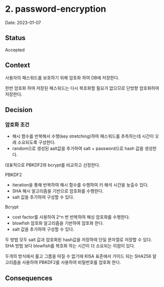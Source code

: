 # 2. password-encryption

Date: 2023-01-07

## Status

Accepted

## Context

사용자의 패스워드를 보호하기 위해 암호화 하여 DB에 저장한다.

한번 암호화 하여 저장된 패스워드는 다시 복호화할 필요가 없으므로 단방향 암호화하여 저장한다.

## Decision

### 암호화 조건

- 해시 함수를 반복해서 수행(key stretching)하여 패스워드를 추측하는데 시간이 오래 소요되도록 구성한다.
- random으로 생성된 aalt값을 추가하여 salt + password으로 hash 값을 생성한다.

대표적으로 PBKDF2와 bcrypt를 비교하고 선정한다.

PBKDF2
- iteration을 통해 반복하여 해시 함수를 수행하여 키 해석 시간을 늦출수 있다.
- SHA 해시 알고리즘을 기반으로 암호화를 수행한다.
- salt 값을 추가하여 구성할 수 있다.

Bcrypt
- cost factor를 사용하여 2^n 번 반복하여 해싱 암호화를 수행한다.
- blowfish 암호화 알고리즘을 기반하여 암호화 한다.
- salt 값을 추가하여 구성할 수 있다.

두 방법 모두 salt 값과 암호화된 hash값을 저장하여 단일 문자열로 저장할 수 있다.
SHA 방법 보다 blowfish를 복호화 하는 시간이 더 소요되는 이점이 있다.

두개의 방식에서 옮고 그름을 따질 수 없기에 KISA 표준에서 가이드 되는 SHA256 알고리즘을 사용하여 PBKDF2를 사용하여 비밀번호를 암호화 한다.

## Consequences

